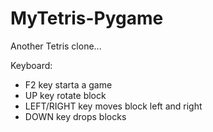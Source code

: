 # MyTetris-Pygame

Another Tetris clone...

Keyboard:
- F2 key starta a game
- UP key rotate block
- LEFT/RIGHT key moves block left and right
- DOWN key drops blocks
